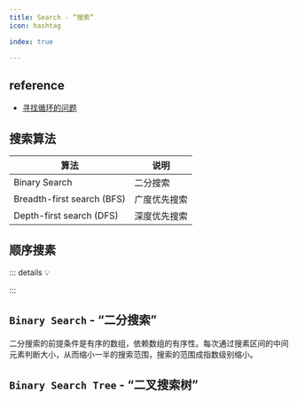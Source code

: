 ```yaml
---
title: Search - “搜索”
icon: hashtag

index: true

---
```


<!-- more -->

## reference

- [寻找循环的问题](https://visualgo.net/zh/cyclefinding/print)

## 搜索算法

 | 算法 | 说明
 | --- | ---
 | Binary Search                | 二分搜索
 | Breadth-first search (BFS)   | 广度优先搜索
 | Depth-first search (DFS)     | 深度优先搜索

## 顺序搜素

::: details 💡

:::

## `Binary Search` - “二分搜索”

  二分搜索的前提条件是有序的数组，依赖数组的有序性。每次通过搜素区间的中间元素判断大小，从而缩小一半的搜索范围，搜索的范围成指数级别缩小。

<!-- @include: @leetcode/problems/0x0700.md#0704 -->
    
<!-- @include: @leetcode/problems/0x0000.md#0035 -->

<!-- @include: @leetcode/problems/0x0200.md#0278 -->

<!-- @include: @leetcode/problems/0x0000.md#0034 -->

## `Binary Search Tree` - “二叉搜索树”

